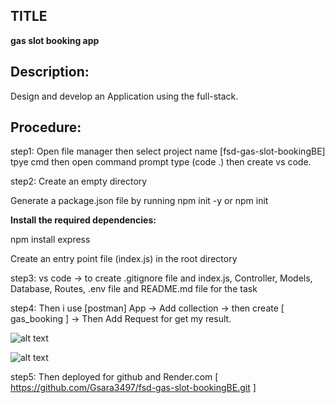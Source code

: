 ## TITLE

**gas slot booking app**

## Description:

Design and develop an Application using the full-stack.

## Procedure:

step1: Open file manager then select project name [fsd-gas-slot-bookingBE] tpye cmd then open command prompt type (code .) then create vs code.

step2: Create an empty directory

Generate a package.json file by running npm init -y or npm init

**Install the required dependencies:**

npm install express

Create an entry point file (index.js) in the root directory

step3: vs code -> to create .gitignore file and index.js, Controller, Models, Database, Routes, .env file and README.md file for the task

step4: Then i use [postman] App -> Add collection -> then create [ gas_booking ] -> Then Add Request for get my result.

![alt text](image.png)

![alt text](image-1.png)

step5: Then deployed for github and Render.com [ https://github.com/Gsara3497/fsd-gas-slot-bookingBE.git ]


